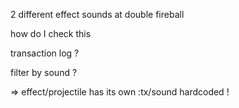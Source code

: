 2 different effect sounds at double fireball

how do I check this

transaction log ?

filter by sound ?

=> effect/projectile has its own :tx/sound hardcoded !
